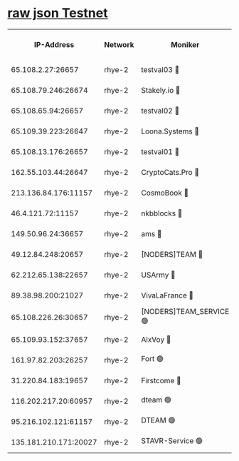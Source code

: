 
[raw json Testnet](https://rpc-check.quickt.stavr.tech/quickt/rpc-quickt-result.json)
=


<table><tr><th>IP-Address</th><th>Network</th><th>Moniker</th><th>Latest Block Height</th><th>Earliest Block Height</th><th>Catching Up</th><th>Tx Index</th><th>Voting Power</th><th>Scan Time</th></tr><tr><td>65.108.2.27:26657</td><td>rhye-2</td><td>testval03 🔴</td><td>482320</td><td>1</td><td>False</td><td>on</td><td>11002050</td><td>2024-01-24T07:46:02.219136328UTC</td></tr><tr><td>65.108.79.246:26674</td><td>rhye-2</td><td>Stakely.io 🔴</td><td>482320</td><td>1</td><td>False</td><td>on</td><td>10010</td><td>2024-01-24T07:46:04.594469003UTC</td></tr><tr><td>65.108.65.94:26657</td><td>rhye-2</td><td>testval02 🔴</td><td>482321</td><td>1</td><td>False</td><td>on</td><td>11002050</td><td>2024-01-24T07:46:07.401592623UTC</td></tr><tr><td>65.109.39.223:26647</td><td>rhye-2</td><td>Loona.Systems 🔴</td><td>482321</td><td>1</td><td>False</td><td>off</td><td>86949</td><td>2024-01-24T07:46:10.120504300UTC</td></tr><tr><td>65.108.13.176:26657</td><td>rhye-2</td><td>testval01 🔴</td><td>482321</td><td>1</td><td>False</td><td>on</td><td>13082010</td><td>2024-01-24T07:46:11.040119358UTC</td></tr><tr><td>162.55.103.44:26647</td><td>rhye-2</td><td>CryptoCats.Pro 🔴</td><td>482326</td><td>1</td><td>False</td><td>off</td><td>9999</td><td>2024-01-24T07:46:43.352172301UTC</td></tr><tr><td>213.136.84.176:11157</td><td>rhye-2</td><td>CosmoBook 🔴</td><td>482325</td><td>65301</td><td>False</td><td>off</td><td>1528057</td><td>2024-01-24T07:46:36.952631603UTC</td></tr><tr><td>46.4.121.72:11157</td><td>rhye-2</td><td>nkbblocks 🔴</td><td>482318</td><td>70101</td><td>False</td><td>off</td><td>81491</td><td>2024-01-24T07:45:54.314520282UTC</td></tr><tr><td>149.50.96.24:36657</td><td>rhye-2</td><td>ams 🔴</td><td>482324</td><td>133501</td><td>False</td><td>on</td><td>10786</td><td>2024-01-24T07:46:26.364137604UTC</td></tr><tr><td>49.12.84.248:20657</td><td>rhye-2</td><td>[NODERS]TEAM 🔴</td><td>482324</td><td>146001</td><td>False</td><td>on</td><td>59690</td><td>2024-01-24T07:46:23.947783217UTC</td></tr><tr><td>62.212.65.138:22657</td><td>rhye-2</td><td>USArmy 🔴</td><td>482319</td><td>198001</td><td>False</td><td>on</td><td>59069</td><td>2024-01-24T07:46:01.510402058UTC</td></tr><tr><td>89.38.98.200:21027</td><td>rhye-2</td><td>VivaLaFrance 🔴</td><td>482319</td><td>220501</td><td>False</td><td>off</td><td>10000</td><td>2024-01-24T07:45:56.716241129UTC</td></tr><tr><td>65.108.226.26:30657</td><td>rhye-2</td><td>[NODERS]TEAM_SERVICE 🟢</td><td>482321</td><td>241501</td><td>False</td><td>on</td><td>0</td><td>2024-01-24T07:46:10.566938065UTC</td></tr><tr><td>65.109.93.152:37657</td><td>rhye-2</td><td>AlxVoy 🔴</td><td>482319</td><td>315173</td><td>False</td><td>on</td><td>143351</td><td>2024-01-24T07:45:59.149649750UTC</td></tr><tr><td>161.97.82.203:26257</td><td>rhye-2</td><td>Fort 🟢</td><td>482318</td><td>330438</td><td>False</td><td>on</td><td>0</td><td>2024-01-24T07:45:54.019748437UTC</td></tr><tr><td>31.220.84.183:19657</td><td>rhye-2</td><td>Firstcome 🔴</td><td>482319</td><td>409501</td><td>False</td><td>off</td><td>724902</td><td>2024-01-24T07:46:01.842814159UTC</td></tr><tr><td>116.202.217.20:60957</td><td>rhye-2</td><td>dteam 🟢</td><td>482321</td><td>421794</td><td>False</td><td>on</td><td>0</td><td>2024-01-24T07:46:07.699463676UTC</td></tr><tr><td>95.216.102.121:61157</td><td>rhye-2</td><td>DTEAM 🟢</td><td>482320</td><td>474201</td><td>False</td><td>on</td><td>0</td><td>2024-01-24T07:46:04.986180926UTC</td></tr><tr><td>135.181.210.171:20027</td><td>rhye-2</td><td>STAVR-Service 🟢</td><td>482323</td><td>480001</td><td>False</td><td>on</td><td>0</td><td>2024-01-24T07:46:21.659235209UTC</td></tr></table>